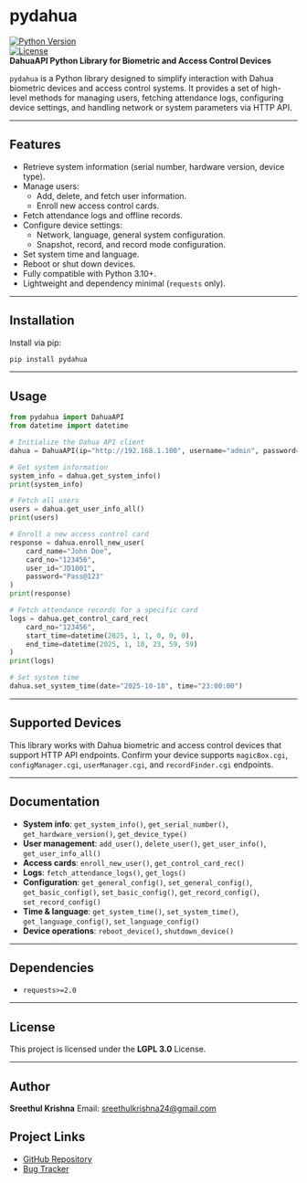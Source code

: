 # pydahua
[![Python Version](https://img.shields.io/badge/python-3.10+-blue)](https://www.python.org/)  
[![License](https://img.shields.io/badge/license-LGPL--3.0-green)](https://www.gnu.org/licenses/lgpl-3.0.html)  
**DahuaAPI Python Library for Biometric and Access Control Devices**

`pydahua` is a Python library designed to simplify interaction with Dahua biometric devices and access control systems. It provides a set of high-level methods for managing users, fetching attendance logs, configuring device settings, and handling network or system parameters via HTTP API.

---

## Features

- Retrieve system information (serial number, hardware version, device type).
- Manage users:
  - Add, delete, and fetch user information.
  - Enroll new access control cards.
- Fetch attendance logs and offline records.
- Configure device settings:
  - Network, language, general system configuration.
  - Snapshot, record, and record mode configuration.
- Set system time and language.
- Reboot or shut down devices.
- Fully compatible with Python 3.10+.
- Lightweight and dependency minimal (`requests` only).

---

## Installation

Install via pip:

```bash
pip install pydahua
````

---

## Usage

```python
from pydahua import DahuaAPI
from datetime import datetime

# Initialize the Dahua API client
dahua = DahuaAPI(ip="http://192.168.1.100", username="admin", password="password")

# Get system information
system_info = dahua.get_system_info()
print(system_info)

# Fetch all users
users = dahua.get_user_info_all()
print(users)

# Enroll a new access control card
response = dahua.enroll_new_user(
    card_name="John Doe",
    card_no="123456",
    user_id="JD1001",
    password="Pass@123"
)
print(response)

# Fetch attendance records for a specific card
logs = dahua.get_control_card_rec(
    card_no="123456",
    start_time=datetime(2025, 1, 1, 0, 0, 0),
    end_time=datetime(2025, 1, 18, 23, 59, 59)
)
print(logs)

# Set system time
dahua.set_system_time(date="2025-10-18", time="23:00:00")
```

---

## Supported Devices

This library works with Dahua biometric and access control devices that support HTTP API endpoints. Confirm your device supports `magicBox.cgi`, `configManager.cgi`, `userManager.cgi`, and `recordFinder.cgi` endpoints.

---

## Documentation

* **System info**: `get_system_info()`, `get_serial_number()`, `get_hardware_version()`, `get_device_type()`
* **User management**: `add_user()`, `delete_user()`, `get_user_info()`, `get_user_info_all()`
* **Access cards**: `enroll_new_user()`, `get_control_card_rec()`
* **Logs**: `fetch_attendance_logs()`, `get_logs()`
* **Configuration**: `get_general_config()`, `set_general_config()`, `get_basic_config()`, `set_basic_config()`, `get_record_config()`, `set_record_config()`
* **Time & language**: `get_system_time()`, `set_system_time()`, `get_language_config()`, `set_language_config()`
* **Device operations**: `reboot_device()`, `shutdown_device()`

---

## Dependencies

* `requests>=2.0`

---

## License

This project is licensed under the **LGPL 3.0** License.

---

## Author

**Sreethul Krishna**
Email: [sreethulkrishna24@gmail.com](mailto:sreethulkrishna24@gmail.com)

## Project Links

* [GitHub Repository](https://github.com/KSreethul/pydahua)
* [Bug Tracker](https://github.com/KSreethul/pydahua/issues)